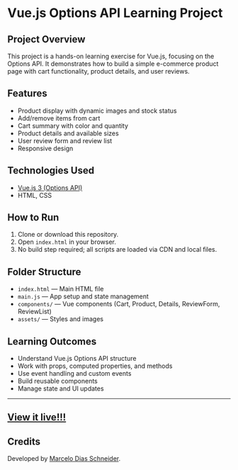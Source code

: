 # Vue.js Options API Learning Project

## Project Overview
This project is a hands-on learning exercise for Vue.js, focusing on the Options API. It demonstrates how to build a simple e-commerce product page with cart functionality, product details, and user reviews.

## Features
- Product display with dynamic images and stock status
- Add/remove items from cart
- Cart summary with color and quantity
- Product details and available sizes
- User review form and review list
- Responsive design

## Technologies Used
- [Vue.js 3 (Options API)](https://vuejs.org/)
- HTML, CSS

## How to Run
1. Clone or download this repository.
2. Open `index.html` in your browser.
3. No build step required; all scripts are loaded via CDN and local files.

## Folder Structure
- `index.html` — Main HTML file
- `main.js` — App setup and state management
- `components/` — Vue components (Cart, Product, Details, ReviewForm, ReviewList)
- `assets/` — Styles and images

## Learning Outcomes
- Understand Vue.js Options API structure
- Work with props, computed properties, and methods
- Use event handling and custom events
- Build reusable components
- Manage state and UI updates

---
[View it live!!!](https://marcelo-dias-schneider.github.io/vue-js-options-api/)
---

## Credits
Developed by [Marcelo Dias Schneider](https://marceloschneider.dev.br/).
